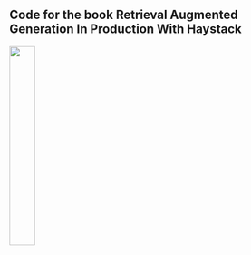 ## Code for the book Retrieval Augmented Generation In Production With Haystack

<img src="https://github.com/LLM-Projects/haystack-book/assets/29293526/92bc15f5-f603-4122-8bbf-8d9715507db1" width=30% height=30% class="center">
